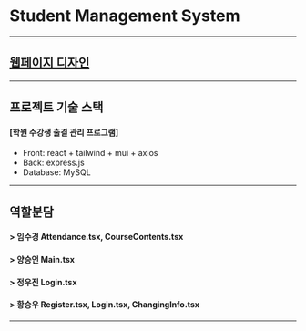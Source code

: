 # Student Management System

---

## [웹페이지 디자인](https://han.gl/Ix9b3)

---

## 프로젝트 기술 스택

#### [학원 수강생 출결 관리 프로그램]

- Front: react + tailwind + mui + axios
- Back: express.js
- Database: MySQL

---

## 역할분담

#### > 임수경 Attendance.tsx, CourseContents.tsx

#### > 양승언 Main.tsx

#### > 정우진 Login.tsx

#### > 황승우 Register.tsx, Login.tsx, ChangingInfo.tsx

---
